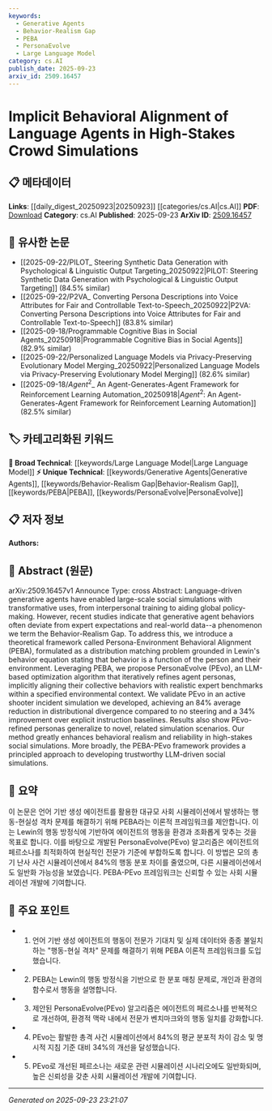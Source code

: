 ```yaml
---
keywords:
  - Generative Agents
  - Behavior-Realism Gap
  - PEBA
  - PersonaEvolve
  - Large Language Model
category: cs.AI
publish_date: 2025-09-23
arxiv_id: 2509.16457
---
```


<!-- KEYWORD_LINKING_METADATA:
{
  "processed_timestamp": "2025-09-23T23:21:07.135416",
  "vocabulary_version": "1.0",
  "selected_keywords": [
    "Generative Agents",
    "Behavior-Realism Gap",
    "PEBA",
    "PersonaEvolve",
    "Large Language Model"
  ],
  "rejected_keywords": [],
  "similarity_scores": {
    "Generative Agents": 0.78,
    "Behavior-Realism Gap": 0.77,
    "PEBA": 0.8,
    "PersonaEvolve": 0.82,
    "Large Language Model": 0.7
  },
  "extraction_method": "AI_prompt_based",
  "budget_applied": true,
  "candidates_json": {
    "candidates": [
      {
        "surface": "Language-driven generative agents",
        "canonical": "Generative Agents",
        "aliases": [
          "Language Agents",
          "Generative Language Agents"
        ],
        "category": "unique_technical",
        "rationale": "This concept is central to the paper's focus on social simulations and aligns with the novel framework proposed.",
        "novelty_score": 0.7,
        "connectivity_score": 0.65,
        "specificity_score": 0.8,
        "link_intent_score": 0.78
      },
      {
        "surface": "Behavior-Realism Gap",
        "canonical": "Behavior-Realism Gap",
        "aliases": [
          "Behavior Gap",
          "Realism Gap"
        ],
        "category": "unique_technical",
        "rationale": "Identifying and addressing this gap is a key contribution of the paper, offering a new perspective on agent behavior.",
        "novelty_score": 0.8,
        "connectivity_score": 0.6,
        "specificity_score": 0.85,
        "link_intent_score": 0.77
      },
      {
        "surface": "Persona-Environment Behavioral Alignment",
        "canonical": "PEBA",
        "aliases": [
          "Persona-Environment Alignment",
          "Behavioral Alignment"
        ],
        "category": "unique_technical",
        "rationale": "PEBA is a novel framework introduced in the paper, crucial for understanding the proposed alignment method.",
        "novelty_score": 0.9,
        "connectivity_score": 0.7,
        "specificity_score": 0.9,
        "link_intent_score": 0.8
      },
      {
        "surface": "PersonaEvolve",
        "canonical": "PersonaEvolve",
        "aliases": [
          "PEvo"
        ],
        "category": "unique_technical",
        "rationale": "As the proposed algorithm, it is central to the paper's methodology and results.",
        "novelty_score": 0.85,
        "connectivity_score": 0.75,
        "specificity_score": 0.88,
        "link_intent_score": 0.82
      },
      {
        "surface": "Large Language Model",
        "canonical": "Large Language Model",
        "aliases": [
          "LLM"
        ],
        "category": "broad_technical",
        "rationale": "LLMs are foundational to the paper's approach, providing the basis for the proposed algorithm.",
        "novelty_score": 0.4,
        "connectivity_score": 0.9,
        "specificity_score": 0.5,
        "link_intent_score": 0.7
      }
    ],
    "ban_list_suggestions": [
      "method",
      "simulation",
      "framework"
    ]
  },
  "decisions": [
    {
      "candidate_surface": "Language-driven generative agents",
      "resolved_canonical": "Generative Agents",
      "decision": "linked",
      "scores": {
        "novelty": 0.7,
        "connectivity": 0.65,
        "specificity": 0.8,
        "link_intent": 0.78
      }
    },
    {
      "candidate_surface": "Behavior-Realism Gap",
      "resolved_canonical": "Behavior-Realism Gap",
      "decision": "linked",
      "scores": {
        "novelty": 0.8,
        "connectivity": 0.6,
        "specificity": 0.85,
        "link_intent": 0.77
      }
    },
    {
      "candidate_surface": "Persona-Environment Behavioral Alignment",
      "resolved_canonical": "PEBA",
      "decision": "linked",
      "scores": {
        "novelty": 0.9,
        "connectivity": 0.7,
        "specificity": 0.9,
        "link_intent": 0.8
      }
    },
    {
      "candidate_surface": "PersonaEvolve",
      "resolved_canonical": "PersonaEvolve",
      "decision": "linked",
      "scores": {
        "novelty": 0.85,
        "connectivity": 0.75,
        "specificity": 0.88,
        "link_intent": 0.82
      }
    },
    {
      "candidate_surface": "Large Language Model",
      "resolved_canonical": "Large Language Model",
      "decision": "linked",
      "scores": {
        "novelty": 0.4,
        "connectivity": 0.9,
        "specificity": 0.5,
        "link_intent": 0.7
      }
    }
  ]
}
-->

# Implicit Behavioral Alignment of Language Agents in High-Stakes Crowd Simulations

## 📋 메타데이터

**Links**: [[daily_digest_20250923|20250923]] [[categories/cs.AI|cs.AI]]
**PDF**: [Download](https://arxiv.org/pdf/2509.16457.pdf)
**Category**: cs.AI
**Published**: 2025-09-23
**ArXiv ID**: [2509.16457](https://arxiv.org/abs/2509.16457)

## 🔗 유사한 논문
- [[2025-09-22/PILOT_ Steering Synthetic Data Generation with Psychological & Linguistic Output Targeting_20250922|PILOT: Steering Synthetic Data Generation with Psychological & Linguistic Output Targeting]] (84.5% similar)
- [[2025-09-22/P2VA_ Converting Persona Descriptions into Voice Attributes for Fair and Controllable Text-to-Speech_20250922|P2VA: Converting Persona Descriptions into Voice Attributes for Fair and Controllable Text-to-Speech]] (83.8% similar)
- [[2025-09-18/Programmable Cognitive Bias in Social Agents_20250918|Programmable Cognitive Bias in Social Agents]] (82.9% similar)
- [[2025-09-22/Personalized Language Models via Privacy-Preserving Evolutionary Model Merging_20250922|Personalized Language Models via Privacy-Preserving Evolutionary Model Merging]] (82.6% similar)
- [[2025-09-18/$Agent^2$_ An Agent-Generates-Agent Framework for Reinforcement Learning Automation_20250918|$Agent^2$: An Agent-Generates-Agent Framework for Reinforcement Learning Automation]] (82.5% similar)

## 🏷️ 카테고리화된 키워드
**🧠 Broad Technical**: [[keywords/Large Language Model|Large Language Model]]
**⚡ Unique Technical**: [[keywords/Generative Agents|Generative Agents]], [[keywords/Behavior-Realism Gap|Behavior-Realism Gap]], [[keywords/PEBA|PEBA]], [[keywords/PersonaEvolve|PersonaEvolve]]

## 📋 저자 정보

**Authors:** 

## 📄 Abstract (원문)

arXiv:2509.16457v1 Announce Type: cross 
Abstract: Language-driven generative agents have enabled large-scale social simulations with transformative uses, from interpersonal training to aiding global policy-making. However, recent studies indicate that generative agent behaviors often deviate from expert expectations and real-world data--a phenomenon we term the Behavior-Realism Gap. To address this, we introduce a theoretical framework called Persona-Environment Behavioral Alignment (PEBA), formulated as a distribution matching problem grounded in Lewin's behavior equation stating that behavior is a function of the person and their environment. Leveraging PEBA, we propose PersonaEvolve (PEvo), an LLM-based optimization algorithm that iteratively refines agent personas, implicitly aligning their collective behaviors with realistic expert benchmarks within a specified environmental context. We validate PEvo in an active shooter incident simulation we developed, achieving an 84% average reduction in distributional divergence compared to no steering and a 34% improvement over explicit instruction baselines. Results also show PEvo-refined personas generalize to novel, related simulation scenarios. Our method greatly enhances behavioral realism and reliability in high-stakes social simulations. More broadly, the PEBA-PEvo framework provides a principled approach to developing trustworthy LLM-driven social simulations.

## 📝 요약

이 논문은 언어 기반 생성 에이전트를 활용한 대규모 사회 시뮬레이션에서 발생하는 행동-현실성 격차 문제를 해결하기 위해 PEBA라는 이론적 프레임워크를 제안합니다. 이는 Lewin의 행동 방정식에 기반하여 에이전트의 행동을 환경과 조화롭게 맞추는 것을 목표로 합니다. 이를 바탕으로 개발된 PersonaEvolve(PEvo) 알고리즘은 에이전트의 페르소나를 최적화하여 현실적인 전문가 기준에 부합하도록 합니다. 이 방법은 모의 총기 난사 사건 시뮬레이션에서 84%의 행동 분포 차이를 줄였으며, 다른 시뮬레이션에서도 일반화 가능성을 보였습니다. PEBA-PEvo 프레임워크는 신뢰할 수 있는 사회 시뮬레이션 개발에 기여합니다.

## 🎯 주요 포인트

- 1. 언어 기반 생성 에이전트의 행동이 전문가 기대치 및 실제 데이터와 종종 불일치하는 "행동-현실 격차" 문제를 해결하기 위해 PEBA 이론적 프레임워크를 도입했습니다.
- 2. PEBA는 Lewin의 행동 방정식을 기반으로 한 분포 매칭 문제로, 개인과 환경의 함수로서 행동을 설명합니다.
- 3. 제안된 PersonaEvolve(PEvo) 알고리즘은 에이전트의 페르소나를 반복적으로 개선하여, 환경적 맥락 내에서 전문가 벤치마크와의 행동 일치를 강화합니다.
- 4. PEvo는 활발한 총격 사건 시뮬레이션에서 84%의 평균 분포적 차이 감소 및 명시적 지침 기준 대비 34%의 개선을 달성했습니다.
- 5. PEvo로 개선된 페르소나는 새로운 관련 시뮬레이션 시나리오에도 일반화되며, 높은 신뢰성을 갖춘 사회 시뮬레이션 개발에 기여합니다.


---

*Generated on 2025-09-23 23:21:07*